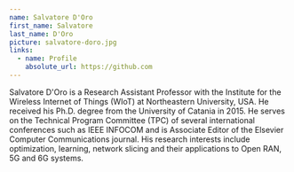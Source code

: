 ```yaml
---
name: Salvatore D'Oro
first_name: Salvatore
last_name: D'Oro
picture: salvatore-doro.jpg
links:
  - name: Profile
    absolute_url: https://github.com
---
```


Salvatore D'Oro is a Research Assistant Professor with the Institute for the Wireless Internet of Things (WIoT) at Northeastern University, USA. He received his Ph.D. degree from the University of Catania in 2015. He serves on the Technical Program Committee (TPC) of several international conferences such as IEEE INFOCOM and is Associate Editor of the Elsevier Computer Communications journal. His research interests include optimization, learning, network slicing and their applications to Open RAN, 5G and 6G systems.
